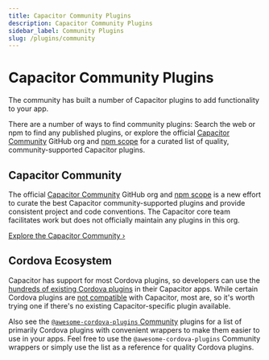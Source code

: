 ```yaml
---
title: Capacitor Community Plugins
description: Capacitor Community Plugins
sidebar_label: Community Plugins
slug: /plugins/community
---
```


# Capacitor Community Plugins

The community has built a number of Capacitor plugins to add functionality to your app.

There are a number of ways to find community plugins: Search the web or npm to find any published plugins, or explore the official [Capacitor Community](https://github.com/capacitor-community) GitHub org and [npm scope](https://npmjs.com/~capacitor-community) for a curated list of quality, community-supported Capacitor plugins.

## Capacitor Community

The official [Capacitor Community](https://github.com/capacitor-community) GitHub org and [npm scope](https://npmjs.com/~capacitor-community) is a new effort to curate the best Capacitor community-supported plugins and provide consistent project and code conventions. The Capacitor core team facilitates work but does not officially maintain any plugins in this org.

[Explore the Capacitor Community &#8250;](https://github.com/capacitor-community)

## Cordova Ecosystem

Capacitor has support for most Cordova plugins, so developers can use the [hundreds of existing Cordova plugins](https://cordova.apache.org/plugins/) in their Capacitor apps. While certain Cordova plugins are [not compatible](/docs/plugins/cordova#known-incompatible-plugins) with Capacitor, most are, so it's worth trying one if there's no existing Capacitor-specific plugin available.

Also see the [`@awesome-cordova-plugins` Community](https://github.com/danielsogl/awesome-cordova-plugins) plugins for a list of primarily Cordova plugins with convenient wrappers to make them easier to use in your apps. Feel free to use the `@awesome-cordova-plugins` Community wrappers or simply use the list as a reference for quality Cordova plugins.
